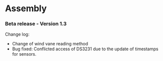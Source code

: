# Assembly
### Beta release - Version 1.3

Change log:
- Change of wind vane reading method
- Bug fixed: Conflicted access of DS3231 due to the update of timestamps for sensors.